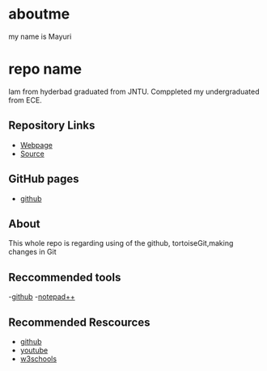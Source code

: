 # aboutme
my name is Mayuri
# repo name 
Iam from hyderbad graduated from JNTU. Comppleted my undergraduated from ECE.
## Repository Links
- [Webpage](https://profcase.github.io/working-with-markdown/ "Working With Markdown Webpage")
- [Source](https://github.com/profcase/working-with-markdown "Working With Markdown Source")
## GitHub pages
- [github](https://vijayarajamayuri.github.io/aboutme/ "github pages")
## About
This whole repo is regarding using of the github, tortoiseGit,making changes in Git
## Reccommended tools
-[github](https://github.com/ "github")
-[notepad++](https://notepad-plus-plus.org/ "notepad++")
## Recommended Rescources
- [github](https://github.com/marketplace/github-learning-lab "github learning")
- [youtube](https://www.youtube.com/watch?v=BA_c3bGQXlQ "youtube sources")
- [w3schools](https://www.w3schools.com/whatis/whatis_github.asp "w3 schools")